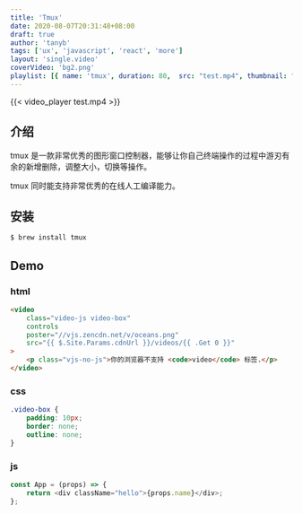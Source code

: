 ```yaml
---
title: 'Tmux'
date: 2020-08-07T20:31:48+08:00
draft: true
author: 'tanyb'
tags: ['ux', 'javascript', 'react', 'more']
layout: 'single.video'
coverVideo: 'bg2.png'
playlist: [{ name: 'tmux', duration: 80,  src: "test.mp4", thumbnail: "bg2.png" }]
---
```


{{< video_player test.mp4  >}}

## 介绍

tmux 是一款非常优秀的图形窗口控制器，能够让你自己终端操作的过程中游刃有余的新增删除，调整大小，切换等操作。

tmux 同时能支持非常优秀的在线人工编译能力。

## 安装

```bash
$ brew install tmux
```

## Demo

### html

```html
<video
    class="video-js video-box"
    controls
    poster="//vjs.zencdn.net/v/oceans.png"
    src="{{ $.Site.Params.cdnUrl }}/videos/{{ .Get 0 }}"
>
    <p class="vjs-no-js">你的浏览器不支持 <code>video</code> 标签.</p>
</video>
```

### css

```css
.video-box {
    padding: 10px;
    border: none;
    outline: none;
}
```

### js

```javascript
const App = (props) => {
    return <div className="hello">{props.name}</div>;
};
```
